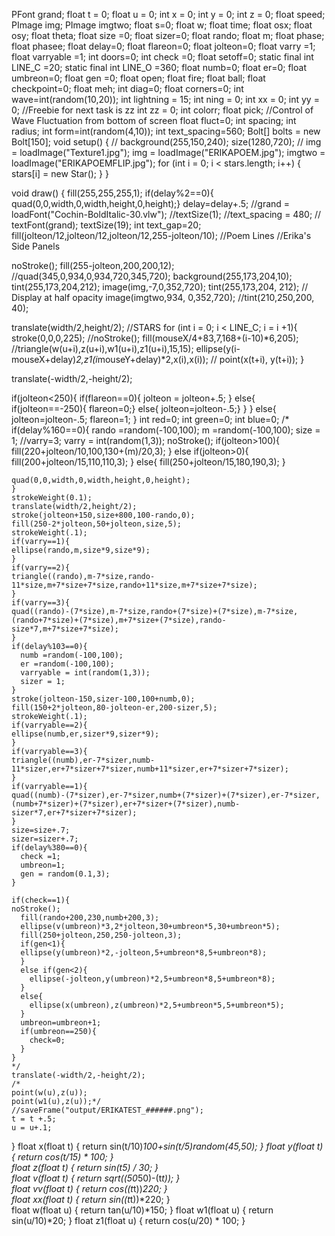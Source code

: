 
PFont grand;
float t = 0;
float u = 0;
int x = 0;
int y = 0;
int z = 0;
float speed;
PImage img;
PImage imgtwo;
float s=0;
float w;
float time;
float osx;
float osy;
float theta;
float size =0;
float sizer=0;
float rando;
float m;
float phase;
float phasee;
float delay=0;
float flareon=0;
float jolteon=0;
float varry =1;
float varryable =1;
int doors=0;
int check =0;
float setoff=0;
static final int LINE_C =20;
static final int LINE_O =360;
float numb=0;
float er=0;
float umbreon=0;
float gen =0;
float open;
float fire;
float ball;
float checkpoint=0;
float meh;
int diag=0;
float corners=0;
int wave=int(random(10,20));
int lightning = 15;
int ning = 0;
int xx = 0;
int yy = 0;
//Freebie for next task is zz
int zz = 0;
int colorr;
float pick;
//Control of Wave Fluctuation from bottom of screen
float fluct=0;
int spacing;
int radius;
int form=int(random(4,10));
int text_spacing=560;
Bolt[] bolts = new Bolt[150];
void setup() {
 // background(255,150,240);
  size(1280,720);
 // img = loadImage("Texture1.jpg");
  img = loadImage("ERIKAPOEM.jpg");
  imgtwo = loadImage("ERIKAPOEMFLIP.jpg");
  for (int i = 0; i < stars.length; i++) {
    stars[i] = new Star(); 
  }
}

void draw() {
  fill(255,255,255,1);
  if(delay%2==0){
    quad(0,0,width,0,width,height,0,height);}
   delay=delay+.5;
   //grand = loadFont("Cochin-BoldItalic-30.vlw");
   //textSize(1);
   //text_spacing = 480;
   // textFont(grand);
    textSize(19);
    int text_gap=20;
    fill(jolteon/12,jolteon/12,jolteon/12,255-jolteon/10);
    //Poem Lines
  //Erika's Side Panels
  
   noStroke();
   fill(255-jolteon,200,200,12);
   //quad(345,0,934,0,934,720,345,720);
   background(255,173,204,10);
   tint(255,173,204,212);
  image(img,-7,0,352,720);
   tint(255,173,204, 212);  // Display at half opacity
   image(imgtwo,934, 0,352,720);
  //tint(210,250,200, 40);
 
   translate(width/2,height/2);
   //STARS
    for (int i = 0; i < LINE_C; i = i +1){
    stroke(0,0,0,225);
    //noStroke();
    fill(mouseX/4+83,7,168+(i-10)*6,205);
    //triangle(w(u+i),z(u+i),w1(u+i),z1(u+i),15,15);
   ellipse(y(i-mouseX+delay)*2,z1(i*mouseY+delay)*2,x(i),x(i));
   // point(x(t+i), y(t+i));
    }
  
   translate(-width/2,-height/2);
  
   
   if(jolteon<250){
    if(flareon==0){
      jolteon = jolteon+.5;
    }
    else{
      if(jolteon==-250){
      flareon=0;}
      else{
      jolteon=jolteon-.5;}
    }
    }
    else{
      jolteon=jolteon-.5;
      flareon=1;
    }
    int red=0;
    int green=0;
    int blue=0;
   /*
    if(delay%160==0){
    rando =random(-100,100);
    m =random(-100,100);
    size = 1;
    //varry=3;
    varry = int(random(1,3));
    noStroke();
    if(jolteon>100){
    fill(220+jolteon/10,100,130+(m)/20,3);
    }
    else if(jolteon>0){
      fill(200+jolteon/15,110,110,3);
    }
    else{
      fill(250+jolteon/15,180,190,3);
    }
      
    quad(0,0,width,0,width,height,0,height);
    }
    strokeWeight(0.1);
    translate(width/2,height/2);
    stroke(jolteon+150,size+800,100-rando,0);
    fill(250-2*jolteon,50+jolteon,size,5);
    strokeWeight(.1);
    if(varry==1){
    ellipse(rando,m,size*9,size*9);
    }
    if(varry==2){
    triangle((rando),m-7*size,rando-11*size,m+7*size+7*size,rando+11*size,m+7*size+7*size);
    }
    if(varry==3){
    quad((rando)-(7*size),m-7*size,rando+(7*size)+(7*size),m-7*size,(rando+7*size)+(7*size),m+7*size+(7*size),rando-size*7,m+7*size+7*size);
    }
    if(delay%103==0){
      numb =random(-100,100);
      er =random(-100,100);
      varryable = int(random(1,3));
      sizer = 1;
    }
    stroke(jolteon-150,sizer-100,100+numb,0);
    fill(150+2*jolteon,80-jolteon-er,200-sizer,5);
    strokeWeight(.1);
    if(varryable==2){
    ellipse(numb,er,sizer*9,sizer*9);
    }
    if(varryable==3){
    triangle((numb),er-7*sizer,numb-11*sizer,er+7*sizer+7*sizer,numb+11*sizer,er+7*sizer+7*sizer);
    }
    if(varryable==1){
    quad((numb)-(7*sizer),er-7*sizer,numb+(7*sizer)+(7*sizer),er-7*sizer,(numb+7*sizer)+(7*sizer),er+7*sizer+(7*sizer),numb-sizer*7,er+7*sizer+7*sizer);
    }
    size=size+.7;
    sizer=sizer+.7;
    if(delay%380==0){
      check =1;
      umbreon=1;
      gen = random(0.1,3);
    }
    
    if(check==1){
    noStroke();
      fill(rando+200,230,numb+200,3);
      ellipse(v(umbreon)*3,2*jolteon,30+umbreon*5,30+umbreon*5);
      fill(250+jolteon,250,250-jolteon,3);
      if(gen<1){
      ellipse(y(umbreon)*2,-jolteon,5+umbreon*8,5+umbreon*8);
      }
      else if(gen<2){
        ellipse(-jolteon,y(umbreon)*2,5+umbreon*8,5+umbreon*8);
      }
      else{
        ellipse(x(umbreon),z(umbreon)*2,5+umbreon*5,5+umbreon*5);
      }
      umbreon=umbreon+1;
      if(umbreon==250){
        check=0;
      }
    }
    */
    translate(-width/2,-height/2);
    /*
    point(w(u),z(u));
    point(w1(u),z(u));*/
    //saveFrame("output/ERIKATEST_######.png");
    t = t +.5;
    u = u+.1;
}
float x(float t) {
 return sin(t/10)*100+sin(t/5)*random(45,50); 
}
float y(float t) {
 return cos(t/15) * 100; 
}  
float z(float t) {
 return sin(t*5) / 30; 
}  
float v(float t) {
 return sqrt((50*50)-(t*t)); 
}  
float vv(float t) {
 return cos((t*t))*220; 
}  
float xx(float t) {
 return sin((t*t))*220; 
}  
float w(float u) {
 return tan(u/10)*150; 
} 
float w1(float u) {
 return sin(u/10)*20; 
}
float z1(float u) {
 return cos(u/20) * 100; 
}